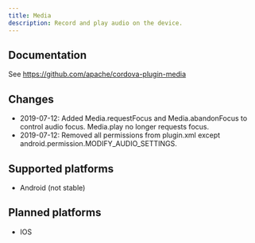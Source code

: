 ```yaml
---
title: Media
description: Record and play audio on the device.
---
```

<!--
# license: Licensed to the Apache Software Foundation (ASF) under one
#         or more contributor license agreements.  See the NOTICE file
#         distributed with this work for additional information
#         regarding copyright ownership.  The ASF licenses this file
#         to you under the Apache License, Version 2.0 (the
#         "License"); you may not use this file except in compliance
#         with the License.  You may obtain a copy of the License at
#
#           http://www.apache.org/licenses/LICENSE-2.0
#
#         Unless required by applicable law or agreed to in writing,
#         software distributed under the License is distributed on an
#         "AS IS" BASIS, WITHOUT WARRANTIES OR CONDITIONS OF ANY
#         KIND, either express or implied.  See the License for the
#         specific language governing permissions and limitations
#         under the License.
-->

## Documentation
See https://github.com/apache/cordova-plugin-media

## Changes
- 2019-07-12: Added Media.requestFocus and Media.abandonFocus to control audio focus. Media.play no longer requests focus.
- 2019-07-12: Removed all permissions from plugin.xml except android.permission.MODIFY_AUDIO_SETTINGS.

## Supported platforms
- Android (not stable)

## Planned platforms
- IOS
